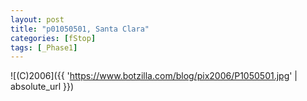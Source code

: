 ```yaml
---
layout: post
title: "p01050501, Santa Clara"
categories: [fStop]
tags: [_Phase1]
---
```



![(C)2006]({{ 'https://www.botzilla.com/blog/pix2006/P1050501.jpg' | absolute_url }})

